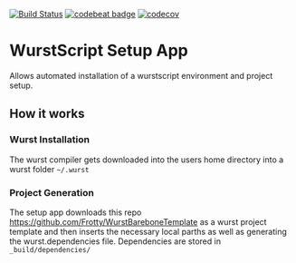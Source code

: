 [![Build Status](https://travis-ci.org/wurstscript/WurstSetup.svg?branch=master)](https://travis-ci.org/wurstscript/WurstSetup) [![codebeat badge](https://codebeat.co/badges/279cc0f7-8ff6-400a-a763-8861690962dc)](https://codebeat.co/projects/github-com-wurstscript-wurstsetup-master) [![codecov](https://codecov.io/gh/wurstscript/WurstSetup/branch/master/graph/badge.svg)](https://codecov.io/gh/wurstscript/WurstSetup)


# WurstScript Setup App

Allows automated installation of a wurstscript environment and project setup.

## How it works

### Wurst Installation

The wurst compiler gets downloaded into the users home directory into a wurst folder `~/.wurst`

### Project Generation

The setup app downloads this repo https://github.com/Frotty/WurstBareboneTemplate as a wurst project template and then inserts the necessary local parths as well as generating the wurst.dependencies file.
Dependencies are stored in `_build/dependencies/`
